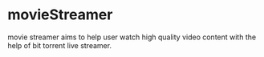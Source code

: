 # movieStreamer
movie streamer aims to help user watch high quality video content with the help of bit torrent live streamer. 
